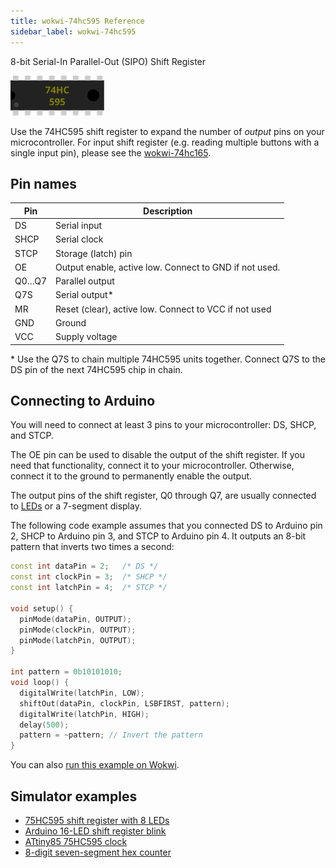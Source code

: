 ```yaml
---
title: wokwi-74hc595 Reference
sidebar_label: wokwi-74hc595
---
```


8-bit Serial-In Parallel-Out (SIPO) Shift Register

![74HC595](wokwi-74hc595.svg)

Use the 74HC595 shift register to expand the number of _output_ pins on your microcontroller. For input shift register (e.g. reading multiple buttons with a single input pin), please see the [wokwi-74hc165](wokwi-74hc165).

## Pin names

| Pin   | Description                                            |
| ----- | ------------------------------------------------------ |
| DS    | Serial input                                           |
| SHCP  | Serial clock                                           |
| STCP  | Storage (latch) pin                                    |
| OE    | Output enable, active low. Connect to GND if not used. |
| Q0…Q7 | Parallel output                                        |
| Q7S   | Serial output\*                                        |
| MR    | Reset (clear), active low. Connect to VCC if not used  |
| GND   | Ground                                                 |
| VCC   | Supply voltage                                         |

\* Use the Q7S to chain multiple 74HC595 units together. Connect Q7S to the DS pin of the next 74HC595 chip in chain.

## Connecting to Arduino

You will need to connect at least 3 pins to your microcontroller: DS, SHCP, and STCP.

The OE pin can be used to disable the output of the shift register. If you need that functionality,
connect it to your microcontroller. Otherwise, connect it to the ground to permanently enable the output.

The output pins of the shift register, Q0 through Q7, are usually connected to [LEDs](wokwi-led) or a 7-segment display.

The following code example assumes that you connected DS to Arduino pin 2, SHCP to Arduino pin 3, and
STCP to Arduino pin 4. It outputs an 8-bit pattern that inverts two times a second:

```cpp
const int dataPin = 2;   /* DS */
const int clockPin = 3;  /* SHCP */
const int latchPin = 4;  /* STCP */

void setup() {
  pinMode(dataPin, OUTPUT);
  pinMode(clockPin, OUTPUT);
  pinMode(latchPin, OUTPUT);
}

int pattern = 0b10101010;
void loop() {
  digitalWrite(latchPin, LOW);
  shiftOut(dataPin, clockPin, LSBFIRST, pattern);
  digitalWrite(latchPin, HIGH);
  delay(500);
  pattern = ~pattern; // Invert the pattern
}
```

You can also [run this example on Wokwi](https://wokwi.com/arduino/projects/301192672203244042).

## Simulator examples

- [75HC595 shift register with 8 LEDs](https://wokwi.com/arduino/projects/301188813482361352)
- [Arduino 16-LED shift register blink](https://wokwi.com/arduino/projects/301213976182653448)
- [ATtiny85 75HC595 clock](https://wokwi.com/arduino/projects/301366580039647753)
- [8-digit seven-segment hex counter](https://wokwi.com/arduino/projects/301304715310793225)
